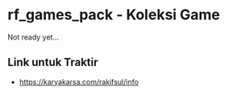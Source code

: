 # rf_games_pack - Koleksi Game

Not ready yet...

## Link untuk Traktir

- https://karyakarsa.com/rakifsul/info